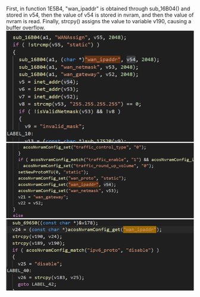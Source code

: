 First, in function 1E5B4, "wan_ipaddr" is obtained through sub_16B04() and stored in v54, then the value of v54 is stored in nvram, and then the value of nvram is read. Finally, strcpy() assigns the value to variable v190, causing a buffer overflow. 
![Alt text](1696041080445.png)  
![Alt text](1696041080448.png)  
![Alt text](1696041080442.png)  